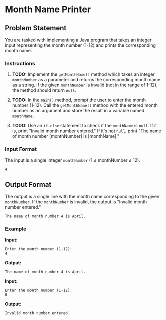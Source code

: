 

# Month Name Printer

## Problem Statement

You are tasked with implementing a Java program that takes an integer input representing the month number (1-12) and prints the corresponding month name.

### Instructions

1.  **TODO:** Implement the `getMonthName()` method which takes an integer `monthNumber` as a parameter and returns the corresponding month name as a string. If the given `monthNumber` is invalid (not in the range of 1-12), the method should return `null`.
    
2.  **TODO:** In the `main()` method, prompt the user to enter the month number (1-12). Call the `getMonthName()` method with the entered month number as an argument and store the result in a variable named `monthName`.
    
3.  **TODO:** Use an `if-else` statement to check if the `monthName` is `null`. If it is, print "Invalid month number entered." If it's not `null`, print "The name of month number [monthNumber] is [monthName]."
    

### Input Format

The input is a single integer `monthNumber` (1 ≤ monthNumber ≤ 12).

```
4
```

## Output Format

The output is a single line with the month name corresponding to the given `monthNumber`. If the `monthNumber` is invalid, the output is "Invalid month number entered."

```
The name of month number 4 is April.
```

### Example

**Input:**

```
Enter the month number (1-12):
4
```

**Output:**

```
The name of month number 4 is April.
```

**Input:**

```
Enter the month number (1-12):
0
```

**Output:**

```
Invalid month number entered.
```


